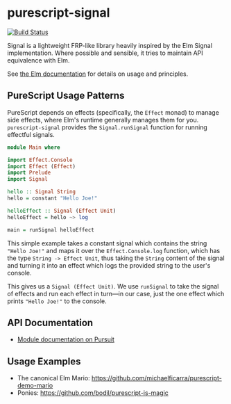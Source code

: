 # purescript-signal

[![Build Status](https://travis-ci.org/bodil/purescript-signal.svg?branch=master)](https://travis-ci.org/bodil/purescript-signal)

Signal is a lightweight FRP-like library heavily inspired by the Elm Signal implementation. Where possible and sensible, it tries to maintain API equivalence with Elm.

See [the Elm documentation](http://elm-lang.org:1234/guide/reactivity#signals) for details on usage and principles.

## PureScript Usage Patterns

PureScript depends on effects (specifically, the `Effect` monad) to manage side effects, where Elm's runtime generally manages them for you. `purescript-signal` provides the `Signal.runSignal` function for running effectful signals.

```purescript
module Main where

import Effect.Console
import Effect (Effect)
import Prelude
import Signal

hello :: Signal String
hello = constant "Hello Joe!"

helloEffect :: Signal (Effect Unit)
helloEffect = hello ~> log

main = runSignal helloEffect
```

This simple example takes a constant signal which contains the string `"Hello Joe!"` and maps it over the `Effect.Console.log` function, which has the type `String -> Effect Unit`, thus taking the `String` content of the signal and turning it into an effect which logs the provided string to the user's console.

This gives us a `Signal (Effect Unit)`. We use `runSignal` to take the signal of effects and run each effect in turn—in our case, just the one effect which prints `"Hello Joe!"` to the console.

## API Documentation

* [Module documentation on Pursuit](https://pursuit.purescript.org/packages/purescript-signal/)

## Usage Examples

* The canonical Elm Mario: https://github.com/michaelficarra/purescript-demo-mario
* Ponies: https://github.com/bodil/purescript-is-magic
